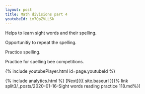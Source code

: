 ```yaml
---
layout: post
title: Math divisions part 4
youtubeId: im7QpZVLLSk
---
```

 
 
Helps to learn sight words and their spelling.

Opportunitiy to repeat the spelling. 

Practice spelling. 
 
Practice for spelling bee competitions. 
 
{% include youtubePlayer.html id=page.youtubeId %}
 
 
{% include analytics.html %} 
[Next]({{ site.baseurl }}{% link  split3/_posts/2020-01-16-Sight words reading practice 118.md%})
 
